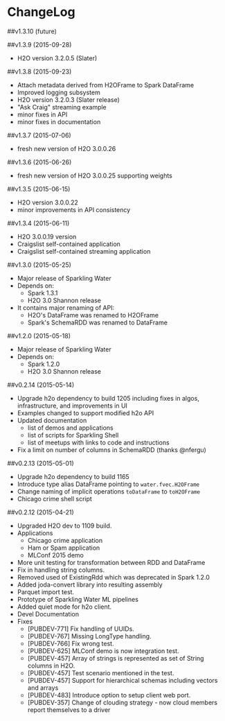 ChangeLog
=========

##v1.3.10 (future)

##v1.3.9 (2015-09-28)
  - H2O version 3.2.0.5 (Slater)

##v1.3.8 (2015-09-23)
  - Attach metadata derived from H2OFrame to Spark DataFrame
  - Improved logging subsystem
  - H2O version 3.2.0.3 (Slater release)
  - "Ask Craig" streaming example
  - minor fixes in API
  - minor fixes in documentation 

##v1.3.7 (2015-07-06)
  - fresh new version of H2O 3.0.0.26 

##v1.3.6 (2015-06-26)
  - fresh new version of H2O 3.0.0.25 supporting weights

##v1.3.5 (2015-06-15)
  - H2O version 3.0.0.22
  - minor improvements in API consistency

##v1.3.4 (2015-06-11)
  - H2O 3.0.0.19 version
  - Craigslist self-contained application
  - Craigslist self-contained streaming application

##v1.3.0 (2015-05-25)
  - Major release of Sparkling Water
  - Depends on:
    - Spark 1.3.1
    - H2O 3.0 Shannon release
  - It contains major renaming of API: 
    - H2O's DataFrame was renamed to H2OFrame
    - Spark's SchemaRDD was renamed to DataFrame

##v1.2.0 (2015-05-18)
  - Major release of Sparkling Water
  - Depends on:
    - Spark 1.2.0
    - H2O 3.0 Shannon release

##v0.2.14 (2015-05-14)
  - Upgrade h2o dependency to build 1205 including fixes in algos, infrastructure,
    and improvements in UI
  - Examples changed to support modified h2o API
  - Updated documentation
    - list of demos and applications
    - list of scripts for Sparkling Shell
    - list of meetups with links to code and instructions
  - Fix a limit on number of columns in SchemaRDD (thanks @nfergu)

##v0.2.13 (2015-05-01)
  - Upgrade h2o dependency to build 1165
  - Introduce type alias DataFrame pointing to `water.fvec.H2OFrame`
  - Change naming of implicit operations `toDataFrame` to `toH2OFrame`
  - Chicago crime shell script 

##v0.2.12 (2015-04-21)
  - Upgraded H2O dev to 1109 build.
  - Applications 
    - Chicago crime application 
    - Ham or Spam application
    - MLConf 2015 demo
  - More unit testing for transformation between RDD and DataFrame
  - Fix in handling string columns.
  - Removed used of ExistingRdd which was deprecated in Spark 1.2.0
  - Added joda-convert library into resulting assembly
  - Parquet import test.
  - Prototype of Sparkling Water ML pipelines
  - Added quiet mode for h2o client.
  - Devel Documentation
  - Fixes
    - [PUBDEV-771] Fix handling of UUIDs.
    - [PUBDEV-767] Missing LongType handling.
    - [PUBDEV-766] Fix wrong test.
    - [PUBDEV-625] MLConf demo is now integration test.
    - [PUBDEV-457] Array of strings is represented as set of String columns in H2O.
    - [PUBDEV-457] Test scenario mentioned in the test.
    - [PUBDEV-457] Support for hierarchical schemas including vectors and arrays
    - [PUBDEV-483] Introduce option to setup client web port.
    - [PUBDEV-357] Change of clouding strategy - now cloud members report themselves to a driver

